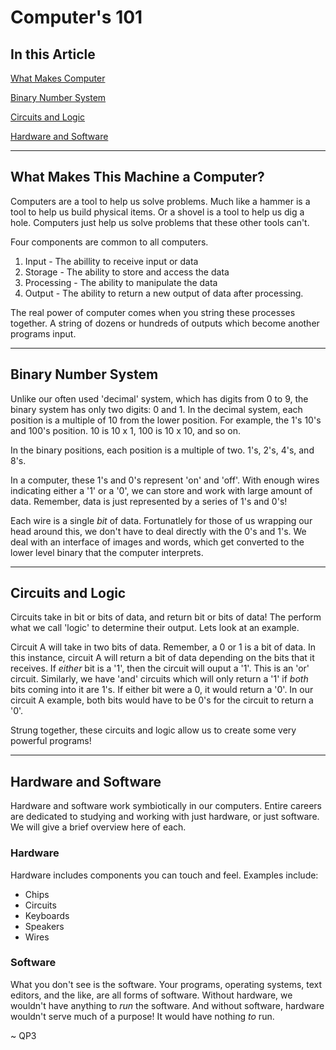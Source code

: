 # Computer's 101

## In this Article

[What Makes Computer](#computer)

[Binary Number System](#binary)

[Circuits and Logic](#circuits)

[Hardware and Software](#hardware)

---

<a name="computer"></a> 

## What Makes This Machine a Computer?

Computers are a tool to help us solve problems.  Much like a hammer is a tool to help us build physical items.  Or a shovel is a tool to help us dig a hole.  Computers just help us solve problems that these other tools can't.

Four components are common to all computers.

1. Input - The abillity to receive input or data
2. Storage - The ability to store and access the data
3. Processing - The ability to manipulate the data
4. Output - The ability to return a new output of data after processing.  

The real power of computer comes when you string these processes together.  A string of dozens or hundreds of outputs which become another programs input.  

---

<a name="binary"></a>

## Binary Number System

Unlike our often used 'decimal' system, which has digits from 0 to 9, the binary system has only two digits: 0 and 1.  In the decimal system, each position is a multiple of 10 from the lower position.  For example, the 1's 10's and 100's position.  10 is 10 x 1, 100 is 10 x 10, and so on. 

In the binary positions, each position is a multiple of two. 1's, 2's, 4's, and 8's.

In a computer, these 1's and 0's represent 'on' and 'off'.  With enough wires indicating either a '1' or a '0', we can store and work with large amount of data.  Remember, data is just represented by a series of 1's and 0's!

Each wire is a single *bit* of data.  Fortunatlely for those of us wrapping our head around this, we don't have to deal directly with the 0's and 1's.  We deal with an interface of images and words, which get converted to the lower level binary that the computer interprets.

---

<a name="circuits"></a>

## Circuits and Logic

Circuits take in bit or bits of data, and return bit or bits of data!  The perform what we call 'logic' to determine their output.  Lets look at an example.

Circuit A will take in two bits of data.  Remember, a 0 or 1 is a bit of data.  In this instance, circuit A will return a bit of data depending on the bits that it receives.  If *either* bit is a '1', then the circuit will ouput a '1'.  This is an 'or' circuit.  Similarly, we have 'and' circuits which will only return a '1' if *both* bits coming into it are 1's.  If either bit were a 0, it would return a '0'.  In our circuit A example, both bits would have to be 0's for the circuit to return a '0'.

Strung together, these circuits and logic allow us to create some very powerful programs!

---

<a name="hardware"></a>

## Hardware and Software

Hardware and software work symbiotically in our computers.  Entire careers are dedicated to studying and working with just hardware, or just software.  We will give a brief overview here of each.  

### Hardware

Hardware includes components you can touch and feel. Examples include:

* Chips
* Circuits
* Keyboards
* Speakers
* Wires

### Software

What you don't see is the software.  Your programs, operating systems, text editors, and the like, are all forms of software.  Without hardware, we wouldn't have anything to *run* the software.  And without software, hardware wouldn't serve much of a purpose! It would have nothing *to* run.

~ QP3